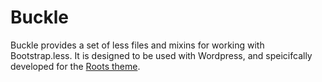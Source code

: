 Buckle
======

Buckle provides a set of less files and mixins for working with Bootstrap.less.  It is designed to be used with Wordpress, and speicifcally developed for the [Roots theme](http://rootstheme.com).